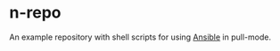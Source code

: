 # n-repo

An example repository with shell scripts for using [Ansible](http://ansible.github.com/) in pull-mode.


